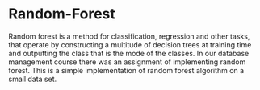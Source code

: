 # Random-Forest
Random forest is a method for classification, regression and other tasks, that operate by constructing a multitude of decision trees at training time and outputting the class that is the mode of the classes. In our database management course there was an assignment of implementing random forest. This is a simple implementation of random forest algorithm on a small data set.
